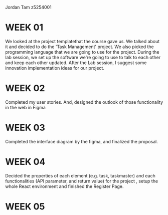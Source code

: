 Jordan Tam z5254001
# WEEK 01

We looked at the project templatethat the course gave us. We talked about it and decided to do the 'Task Management' project. We also picked the programming language that we are going to use for the project. During the lab session, we set up the software we're going to use to talk to each other and keep each other updated. After the Lab session, I suggest some innovation implementation ideas for our project.

# WEEK 02

Completed my user stories. And, designed the outlook of those functionality in the web in Figma

# WEEK 03

Completed the interface diagram by the figma, and finalized the proposal. 

# WEEK 04

Decided the properties of each element (e.g. task, taskmaster) and each functionalities (API parameter, and return value) for the project ,  setup the whole React environment and finished the Register Page.

# WEEK 05

